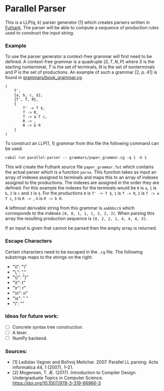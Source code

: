 # Parallel Parser
This is a LLP(q, k) parser generator [1] which creates parsers written in [Futhark](https://futhark-lang.org/). The parser will be able to compute a sequence of production rules used to construct the input string.
### Example
To use the parser generator a context-free grammar will first need to be defined. A context-free grammar is a quadruple $(S, T, N, P)$ where $S$ is the starting nonterminal, $T$ is the set of terminals, $N$ is the set of nonterminals and $P$ is the set of productions. An example of such a grammar [2, p. 41] is found in [grammars/book_grammar.cg](grammars/book_grammar.cg).
```
(
    T',
    {a, b, c, $},
    {T', T, R},
    {
        T' -> T $,
        T -> R,
        T -> a T c,
        R -> ,
        R -> b R
    }
)
```
To construct an LLP(1, 1) grammar from this file the following command can be used.
```
cabal run parallel-parser -- grammars/paper_grammar.cg -q 1 -k 1
```
This will create the Futhark source file `paper_grammar.fut` which contains the actual parser which is a function `parse`. This function takes as input an array of indexes assigned to terminals and maps this to an array of indexes assigned to the productions. The indexes are assigned in the order they are defined. For this example the indexes for the terminals would be `0` is `a`, `1` is `b`, `2` is `c` and `3` is `$`. For the productions `0` is `T' -> T $`, `1` is `T -> R`, `2` is `T -> a T c`, `3` is `R -> `, `4` is `R -> b R`.

A leftmost derivable string from this grammar is `aabbbcc$` which corresponds to the indexes `[0, 0, 1, 1, 1, 2, 2, 3]`. When parsing this array the resulting production sequence is `[0, 2, 2, 1, 4, 4, 4, 3]`.

If an input is given that cannot be parsed then the empty array is returned.

### Escape Characters
Certain characters need to be escaped in the `.cg` file. The following substrings maps to the strings on the right.
- "\\\\": "\\"
- "\\,": ","
- "\\}": "}"
- "\\t": t"
- "\\r": r"
- "\\n": n"
- "\\s": " "
- "\\": ""

### Ideas for future work:
 - [ ] Concrete syntax tree construction.
 - [ ] A lexer.
 - [ ] NumPy backend.

### Sources:
- [1] Ladislav Vagner and Bořivoj Melichar. 2007. Parallel LL parsing. Acta informatica 44, 1 (2007), 1–21.
- [2] Mogensen, T. Æ. (2017). Introduction to Compiler Design. Undergraduate Topics in Computer Science. https://doi.org/10.1007/978-3-319-66966-3